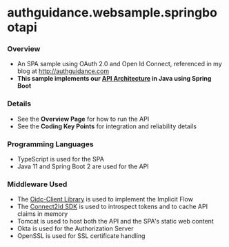 # authguidance.websample.springbootapi

### Overview

* An SPA sample using OAuth 2.0 and Open Id Connect, referenced in my blog at http://authguidance.com
* **This sample implements our [API Architecture](http://authguidance.com/2017/10/03/api-tokens-claims) in Java using Spring Boot**

### Details

* See the **Overview Page** for how to run the API
* See the **Coding Key Points** for integration and reliability details

### Programming Languages

* TypeScript is used for the SPA
* Java 11 and Spring Boot 2 are used for the API

### Middleware Used

* The [Oidc-Client Library](https://github.com/IdentityModel/oidc-client-js) is used to implement the Implicit Flow
* The [Connect2Id SDK](https://connect2id.com/products/nimbus-oauth-openid-connect-sdk) is used to introspect tokens and to cache API claims in memory
* Tomcat is used to host both the API and the SPA's static web content
* Okta is used for the Authorization Server
* OpenSSL is used for SSL certificate handling
